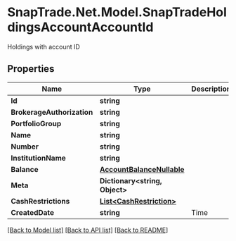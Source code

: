 # SnapTrade.Net.Model.SnapTradeHoldingsAccountAccountId
Holdings with account ID

## Properties

Name | Type | Description | Notes
------------ | ------------- | ------------- | -------------
**Id** | **string** |  | [optional] 
**BrokerageAuthorization** | **string** |  | [optional] 
**PortfolioGroup** | **string** |  | [optional] 
**Name** | **string** |  | [optional] 
**Number** | **string** |  | [optional] 
**InstitutionName** | **string** |  | [optional] 
**Balance** | [**AccountBalanceNullable**](AccountBalanceNullable.md) |  | [optional] 
**Meta** | **Dictionary&lt;string, Object&gt;** |  | [optional] 
**CashRestrictions** | [**List&lt;CashRestriction&gt;**](CashRestriction.md) |  | [optional] 
**CreatedDate** | **string** | Time | [optional] 

[[Back to Model list]](../README.md#documentation-for-models) [[Back to API list]](../README.md#documentation-for-api-endpoints) [[Back to README]](../README.md)

